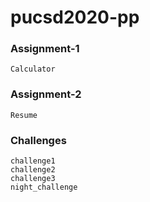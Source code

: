 # pucsd2020-pp

### Assignment-1
	Calculator
### Assignment-2
	Resume
### Challenges
	challenge1
	challenge2
	challenge3
	night_challenge
